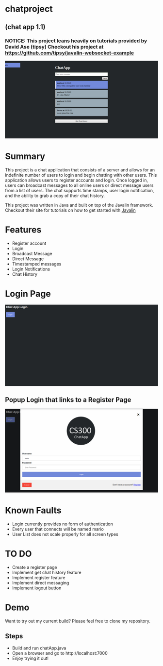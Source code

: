 # chatproject
## (chat app 1.1)

### NOTICE: This project leans heavily on tutorials provided by David Ase (tipsy) Checkout his project at https://github.com/tipsy/javalin-websocket-example

![ChatAppDemo](/chatAppDemo.png)

# Summary

This project is a chat application that consists of a server and allows for an indefinite number of users to login and begin chatting with other users. This application allows users to register accounts and login.
Once logged in, users can broadcast messages to all online users or direct message users from a list of users.
The chat supports time stamps, user login notification, and the ability to grab a copy of their chat history.

This project was written in Java and built on top of the Javalin framework. Checkout their site for tutorials on how to 
get started with [Javalin](https://javalin.io/tutorials)

# Features
* Register account
* Login
* Broadcast Message
* Direct Message
* Timestamped messages
* Login Notifications
* Chat History

# Login Page
![loginPage](/chatAppLogin.png)

## Popup Login that links to a Register Page
![loginPopUp](/loginPopUp.png)

# Known Faults

* Login currently provides no form of authentication
* Every user that connects will be named mario
* User List does not scale properly for all screen types

# TO DO
* Create a register page
* Implement get chat history feature
* Implement register feature
* Implement direct messaging
* Implement logout button

# Demo
Want to try out my current build? Please feel free to clone my repository.
## Steps
* Build and run chatApp.java
* Open a browser and go to http://localhost:7000
* Enjoy trying it out!

